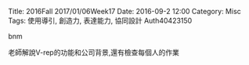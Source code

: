 Title: 2016Fall 2017/01/06Week17
Date: 2016-09-2 12:00
Category: Misc
Tags: 使用導引, 創造力, 表達能力, 協同設計
Auth40423150

bnm

老師解說V-rep的功能和公司背景,還有檢查每個人的作業